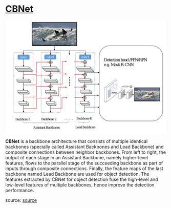 # [CBNet](https://paperswithcode.com/method/cbnet)
![](./img/new_CBNet_shouye.jpg)

**CBNet** is a backbone architecture that consists of multiple identical backbones (specially called Assistant Backbones and Lead Backbone) and composite connections between neighbor backbones. From left to right, the output of each stage in an Assistant Backbone, namely higher-level
features, flows to the parallel stage of the succeeding backbone as part of inputs through composite connections. Finally, the feature maps of the last backbone named Lead
Backbone are used for object detection. The features extracted by CBNet for object detection fuse the high-level and low-level features of multiple backbones, hence improve the detection performance.

source: [source](https://arxiv.org/abs/1909.03625v1)
